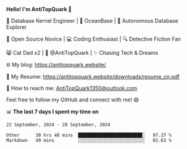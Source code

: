 
**Hello! I'm AntiTopQuark 👋**

🔧 Database Kernel Engineer | 🌊 OceanBase | 🤖 Autonomous Database Explorer

🌱 Open Source Novice | 💻 Coding Enthusiast | 🔍 Detective Fiction Fan

😸 Cat Dad x2 | 🎉 @AntiTopQuark | ✨ Chasing Tech & Dreams

🌐 My blog: https://antitopquark.website/

📄 My Resume: https://antitopquark.website/downloads/resume_cn.pdf

📧 How to reach me: AntiTopQuark1350@outlook.com

Feel free to follow my GitHub and connect with me! 😄

📊 **The last 7 days I spent my time on** 

<!--START_SECTION:waka-->
```text
22 September, 2024 - 28 September, 2024

Other      30 hrs 48 mins  ████████████████████████░   97.37 % 
Markdown   49 mins         ░░░░░░░░░░░░░░░░░░░░░░░░░   02.63 %
```
<!--END_SECTION:waka-->


